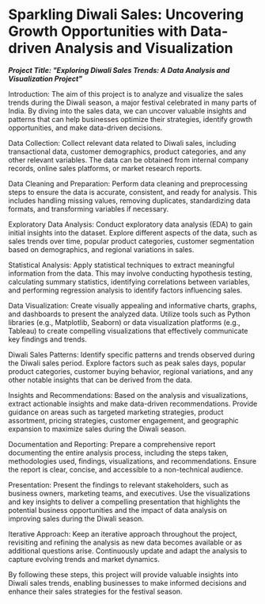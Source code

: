 # Sparkling Diwali Sales: Uncovering Growth Opportunities with Data-driven Analysis and Visualization
***Project Title: "Exploring Diwali Sales Trends: A Data Analysis and Visualization Project"***

Introduction:
The aim of this project is to analyze and visualize the sales trends during the Diwali season, a major festival celebrated in many parts of India. By diving into the sales data, we can uncover valuable insights and patterns that can help businesses optimize their strategies, identify growth opportunities, and make data-driven decisions.

Data Collection:
Collect relevant data related to Diwali sales, including transactional data, customer demographics, product categories, and any other relevant variables. The data can be obtained from internal company records, online sales platforms, or market research reports.

Data Cleaning and Preparation:
Perform data cleaning and preprocessing steps to ensure the data is accurate, consistent, and ready for analysis. This includes handling missing values, removing duplicates, standardizing data formats, and transforming variables if necessary.

Exploratory Data Analysis:
Conduct exploratory data analysis (EDA) to gain initial insights into the dataset. Explore different aspects of the data, such as sales trends over time, popular product categories, customer segmentation based on demographics, and regional variations in sales.

Statistical Analysis:
Apply statistical techniques to extract meaningful information from the data. This may involve conducting hypothesis testing, calculating summary statistics, identifying correlations between variables, and performing regression analysis to identify factors influencing sales.

Data Visualization:
Create visually appealing and informative charts, graphs, and dashboards to present the analyzed data. Utilize tools such as Python libraries (e.g., Matplotlib, Seaborn) or data visualization platforms (e.g., Tableau) to create compelling visualizations that effectively communicate key findings and trends.

Diwali Sales Patterns:
Identify specific patterns and trends observed during the Diwali sales period. Explore factors such as peak sales days, popular product categories, customer buying behavior, regional variations, and any other notable insights that can be derived from the data.

Insights and Recommendations:
Based on the analysis and visualizations, extract actionable insights and make data-driven recommendations. Provide guidance on areas such as targeted marketing strategies, product assortment, pricing strategies, customer engagement, and geographic expansion to maximize sales during the Diwali season.

Documentation and Reporting:
Prepare a comprehensive report documenting the entire analysis process, including the steps taken, methodologies used, findings, visualizations, and recommendations. Ensure the report is clear, concise, and accessible to a non-technical audience.

Presentation:
Present the findings to relevant stakeholders, such as business owners, marketing teams, and executives. Use the visualizations and key insights to deliver a compelling presentation that highlights the potential business opportunities and the impact of data analysis on improving sales during the Diwali season.

Iterative Approach:
Keep an iterative approach throughout the project, revisiting and refining the analysis as new data becomes available or as additional questions arise. Continuously update and adapt the analysis to capture evolving trends and market dynamics.

By following these steps, this project will provide valuable insights into Diwali sales trends, enabling businesses to make informed decisions and enhance their sales strategies for the festival season.

